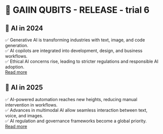 # 🔔 GAIIN QUBITS - RELEASE - trial 6

## 🎯 AI in 2024
✅  Generative AI is transforming industries with text, image, and code generation.  
✅  AI copilots are integrated into development, design, and business workflows.  
✅  Ethical AI concerns rise, leading to stricter regulations and responsible AI adoption.  
[Read more](https://www.forbes.com/sites/forbestechcouncil/2024/01/10/the-state-of-ai-in-2024/)

## 🎯 AI in 2025  
✅  AI-powered automation reaches new heights, reducing manual intervention in workflows.  
✅  Advances in multimodal AI allow seamless interaction between text, voice, and images.  
✅  AI regulation and governance frameworks become a global priority.  
[Read more](https://www.weforum.org/agenda/2025/01/future-of-ai-2025-trends/)
